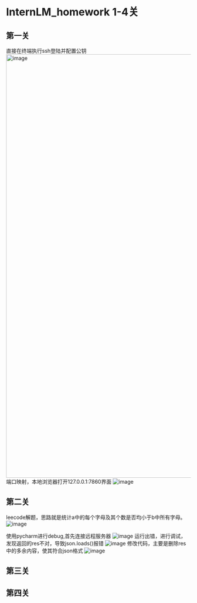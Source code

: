 # InternLM_homework 1-4关

## 第一关
直接在终端执行ssh登陆并配置公钥
<img width="1153" alt="image" src="https://github.com/user-attachments/assets/d0c16cb5-3f08-486c-8b46-144a2b4da5b2">
端口映射，本地浏览器打开127.0.0.1:7860界面
![image](https://github.com/user-attachments/assets/e17ea4d6-48e6-48d4-bed2-f98d99c61899)

## 第二关
leecode解题，思路就是统计a中的每个字母及其个数是否均小于b中所有字母。
![image](https://github.com/user-attachments/assets/6f4c53fe-5726-47e1-a7cf-8f92dfdd39e0)

使用pycharm进行debug,首先连接远程服务器
![image](https://github.com/user-attachments/assets/1cbf4d32-917a-467c-ae11-4f150f6ad89c)
运行出错，进行调试，发现返回的res不对，导致json.loads()报错
![image](https://github.com/user-attachments/assets/1ae9d14a-5276-4c70-a624-6308a72eaa94)
修改代码，主要是删除res中的多余内容，使其符合json格式
![image](https://github.com/user-attachments/assets/a70bb980-ab25-41c4-b581-4fa6eb5e1977)



## 第三关


## 第四关

